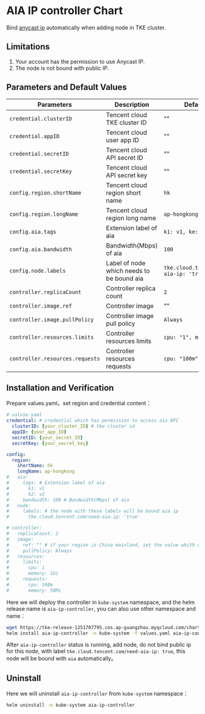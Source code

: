 # AIA IP controller Chart

Bind [anycast ip](https://config.tencent.com/product/aia) automatically when adding node in TKE cluster.
 
## Limitations

1. Your account has the permission to use Anycast IP.
2. The node is not bound with public IP.

## Parameters and Default Values

| Parameters                        | Description                                       | Default Values                            |
| --------------------------------- | ------------------------------------------------ | --------------------------------- |
| `credential.clusterID`             | Tencent cloud TKE cluster ID                    | ""                                |
| `credential.appID`                 | Tencent cloud user app ID                      | ""                                |
| `credential.secretID`              | Tencent cloud API secret ID                    | ""                                |
| `credential.secretKey`             | Tencent cloud API secret key                   | ""                                |
| `config.region.shortName`          | Tencent cloud region short name                 | `hk`                              |
| `config.region.longName`           | Tencent cloud region long name                  | `ap-hongkong`                    |
| `config.aia.tags`                  | Extension label of aia                        | `k1: v1, ke: v2`                  |
| `config.aia.bandwidth`             | Bandwidth(Mbps) of aia                        | `100`                          |
| `config.node.labels`               | Label of node which needs to be bound aia     | `tke.cloud.tencent.com/need-aia-ip: 'true'`|
| `controller.replicaCount`          | Controller replica count                       | `2`                               |
| `controller.image.ref`             | Controller image                              | ""					|
| `controller.image.pullPolicy`      | Controller image pull policy                    | `Always`                    |
| `controller.resources.limits`      | Controller resources limits                      | `cpu: "1", memory: 1Gi`        |
| `controller.resources.requests`    | Controller resources requests 			| `cpu: "100m", memory: 50Mi`      |

## Installation and Verification

Prepare values.yaml，set region and credential content：

```yaml
# valuse.yaml
credential: # credential which has permission to access aia API
  clusterID: {your_cluster_ID} # tke cluster id
  appID: {your_app_ID}
  secretID: {your_secret_ID}
  secretKey: {your_secret_key}

config:
  region:
    shortName: hk
    longName: ap-hongkong
#   aia:
#     tags: # Extension label of aia
#       k1: v1
#       k2: v2
#     bandwidth: 100 # Bandwidth(Mbps) of aia
#   node:
#     labels: # the node with these labels will be bound aia ip
#       tke.cloud.tencent.com/need-aia-ip: 'true'

# controller:
#   replicaCount: 2
#   image:
#     ref: "" # if your region is China mainland, set the value whith ccr.ccs.tencentyun.com/tkeimages/aia-ip-controller:v0.7.0, otherwise no need to modify it.
#     pullPolicy: Always
#   resources:
#     limits:
#       cpu: 1
#       memory: 1Gi
#     requests:
#       cpu: 100m
#       memory: 50Mi
```

Here we will deploy the controller in `kube-system` namespace, and the helm release name is `aia-ip-controller`, you can also use other namespace and name：

```sh
wget https://tke-release-1251707795.cos.ap-guangzhou.myqcloud.com/charts/aia-ip-controller-0.7.0.tgz
helm install aia-ip-controller -n kube-system -f values.yaml aia-ip-controller-0.7.0.tgz
```

After `aia-ip-controller` status is running, add node, do not bind public ip for this node, with label `tke.cloud.tencent.com/need-aia-ip: true`, this node will be bound with `aia` automatically。

## Uninstall

Here we will uninstall `aia-ip-controller` from `kube-system` namespace：

```sh
helm uninstall -n kube-system aia-ip-controller
```